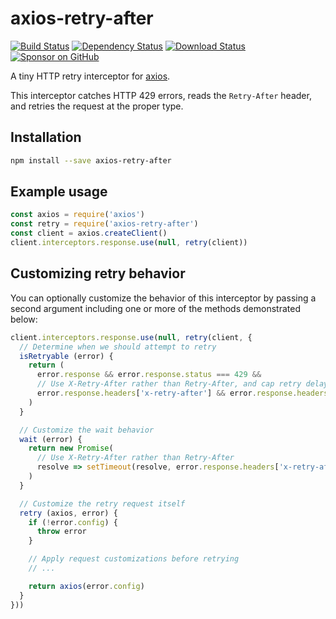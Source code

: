 # axios-retry-after

[![Build Status](https://travis-ci.org/compwright/axios-retry-after.png?branch=master)](https://travis-ci.org/compwright/axios-retry-after)
[![Dependency Status](https://img.shields.io/david/compwright/axios-retry-after.svg?style=flat-square)](https://david-dm.org/compwright/axios-retry-after)
[![Download Status](https://img.shields.io/npm/dm/axios-retry-after.svg?style=flat-square)](https://www.npmjs.com/package/axios-retry-after)
[![Sponsor on GitHub](https://img.shields.io/static/v1?label=Sponsor&message=❤&logo=GitHub&link=https://github.com/sponsors/compwright)](https://github.com/sponsors/compwright)

A tiny HTTP retry interceptor for [axios](https://www.npmjs.com/package/axios).

This interceptor catches HTTP 429 errors, reads the `Retry-After` header, and retries the request at the proper type.

## Installation

```bash
npm install --save axios-retry-after
```

## Example usage

```javascript
const axios = require('axios')
const retry = require('axios-retry-after')
const client = axios.createClient()
client.interceptors.response.use(null, retry(client))
```

## Customizing retry behavior

You can optionally customize the behavior of this interceptor by passing a second argument including one or more of the methods demonstrated below:

```javascript
client.interceptors.response.use(null, retry(client, {
  // Determine when we should attempt to retry
  isRetryable (error) {
    return (
      error.response && error.response.status === 429 &&
      // Use X-Retry-After rather than Retry-After, and cap retry delay at 60 seconds
      error.response.headers['x-retry-after'] && error.response.headers['x-retry-after'] <= 60
    )
  }

  // Customize the wait behavior
  wait (error) {
    return new Promise(
      // Use X-Retry-After rather than Retry-After 
      resolve => setTimeout(resolve, error.response.headers['x-retry-after'])
    )
  }

  // Customize the retry request itself
  retry (axios, error) {
    if (!error.config) {
      throw error
    }

    // Apply request customizations before retrying
    // ...

    return axios(error.config)
  }
}))
```
